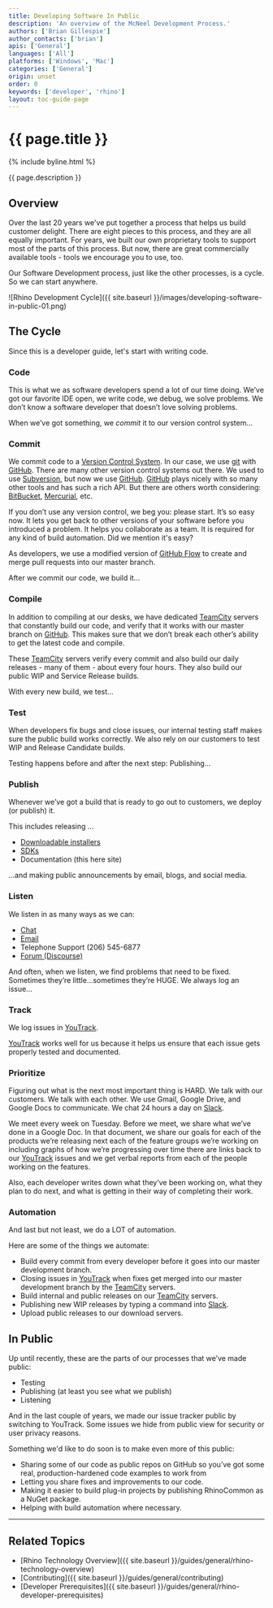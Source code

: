 ```yaml
---
title: Developing Software In Public
description: 'An overview of the McNeel Development Process.'
authors: ['Brian Gillespie']
author_contacts: ['brian']
apis: ['General']
languages: ['All']
platforms: ['Windows', 'Mac']
categories: ['General']
origin: unset
order: 0
keywords: ['developer', 'rhino']
layout: toc-guide-page
---
```


# {{ page.title }}

{% include byline.html %}

{{ page.description }}

## Overview

Over the last 20 years we've put together a process that helps us build customer delight.  There are eight pieces to this process, and they are all equally important.  For years, we built our own proprietary tools to support most of the parts of this process.  But now, there are great commercially available tools - tools we encourage you to use, too.

Our Software Development process, just like the other processes, is a cycle.  So we can start anywhere.

![Rhino Development Cycle]({{ site.baseurl }}/images/developing-software-in-public-01.png)

## The Cycle

Since this is a developer guide, let's start with writing code.

### Code

This is what we as software developers spend a lot of our time doing.  We’ve got our favorite IDE open, we write code, we debug, we solve problems.  We don’t know a software developer that doesn’t love solving problems.

When we’ve got something, we *commit* it to our version control system...

### Commit

We commit code to a [Version Control System](https://en.wikipedia.org/wiki/Version_control).  In our case, we use [git](https://git-scm.com/) with [GitHub](https://github.com/).  There are many other version control systems out there.  We used to use [Subversion](https://subversion.apache.org/), but now we use [GitHub](https://github.com/).  [GitHub](https://github.com/) plays nicely with so many other tools and has such a rich API.  But there are others worth considering: [BitBucket](https://bitbucket.org), [Mercurial](https://www.mercurial-scm.org/), etc.

If you don’t use any version control, we beg you: please start.  It’s so easy now.  It lets you get back to other versions of your software before you introduced a problem.  It helps you collaborate as a team.  It is required for any kind of build automation.  Did we mention it's easy?

As developers, we use a modified version of [GitHub Flow](https://guides.github.com/introduction/flow/) to create and merge pull requests into our master branch.

After we commit our code, we build it...

### Compile

In addition to compiling at our desks, we have dedicated [TeamCity](https://www.jetbrains.com/teamcity/) servers that constantly build our code, and verify that it works with our master branch on [GitHub](https://github.com/).  This makes sure that we don’t break each other’s ability to get the latest code and compile.

These [TeamCity](https://www.jetbrains.com/teamcity/) servers verify every commit and also build our daily releases - many of them - about every four hours.  They also build our public WIP and Service Release builds.

With every new build, we test...

### Test

When developers fix bugs and close issues, our internal testing staff makes sure the public build works correctly.  We also rely on our customers to test WIP and Release Candidate builds.

Testing happens before and after the next step: Publishing...

### Publish

Whenever we’ve got a build that is ready to go out to customers, we deploy (or publish) it.

This includes releasing ...

- [Downloadable installers](http://www.rhino3d.com/download)
- [SDKs](http://developer.mcneel.com)
- Documentation (this here site)

...and making public announcements by email, blogs, and social media.

### Listen

We listen in as many ways as we can:

- [Chat](http://www.rhino3d.com/support#)
- [Email](mailto:tech@mcneel.com)
- Telephone Support (206) 545-6877
- [Forum (Discourse)](https://discourse.mcneel.com/)

And often, when we listen, we find problems that need to be fixed.  Sometimes they’re little...sometimes they’re HUGE.  We always log an issue...

### Track

We log issues in [YouTrack](https://mcneel.myjetbrains.com).

[YouTrack](https://mcneel.myjetbrains.com) works well for us because it helps us ensure that each issue gets properly tested and documented.

### Prioritize

Figuring out what is the next most important thing is HARD.  We talk with our customers.  We talk with each other.  We use Gmail, Google Drive, and Google Docs to communicate.  We chat 24 hours a day on [Slack](https://slack.com/).

We meet every week on Tuesday.  Before we meet, we share what we’ve done in a Google Doc. In that document, we share our goals for each of the products we’re releasing next each of the feature groups we’re working on including graphs of how we’re progressing over time there are links back to our [YouTrack](https://mcneel.myjetbrains.com) issues and we get verbal reports from each of the people working on the features.

Also, each developer writes down what they’ve been working on, what they plan to do next, and what is getting in their way of completing their work.

### Automation

And last but not least, we do a LOT of automation.

Here are some of the things we automate:

- Build every commit from every developer before it goes into our master development branch.
- Closing issues in [YouTrack](https://mcneel.myjetbrains.com) when fixes get merged into our master development branch by the [TeamCity](https://www.jetbrains.com/teamcity/) servers.
- Build internal and public releases on our [TeamCity](https://www.jetbrains.com/teamcity/) servers.
- Publishing new WIP releases by typing a command into [Slack](https://slack.com/).
- Upload public releases to our download servers.

## In Public

Up until recently, these are the parts of our processes that we’ve made public:

- Testing
- Publishing (at least you see what we publish)
- Listening

And in the last couple of years, we made our issue tracker public by switching to YouTrack.  Some issues we hide from public view for security or user privacy reasons.

Something we'd like to do soon is to make even more of this public:

- Sharing some of our code as public repos on GitHub so you’ve got some real, production-hardened code examples to work from
- Letting you share fixes and improvements to our code.
- Making it easier to build plug-in projects by publishing RhinoCommon as a NuGet package.
- Helping with build automation where necessary.

---

## Related Topics

- [Rhino Technology Overview]({{ site.baseurl }}/guides/general/rhino-technology-overview)
- [Contributing]({{ site.baseurl }}/guides/general/contributing)
- [Developer Prerequisites]({{ site.baseurl }}/guides/general/rhino-developer-prerequisites)
